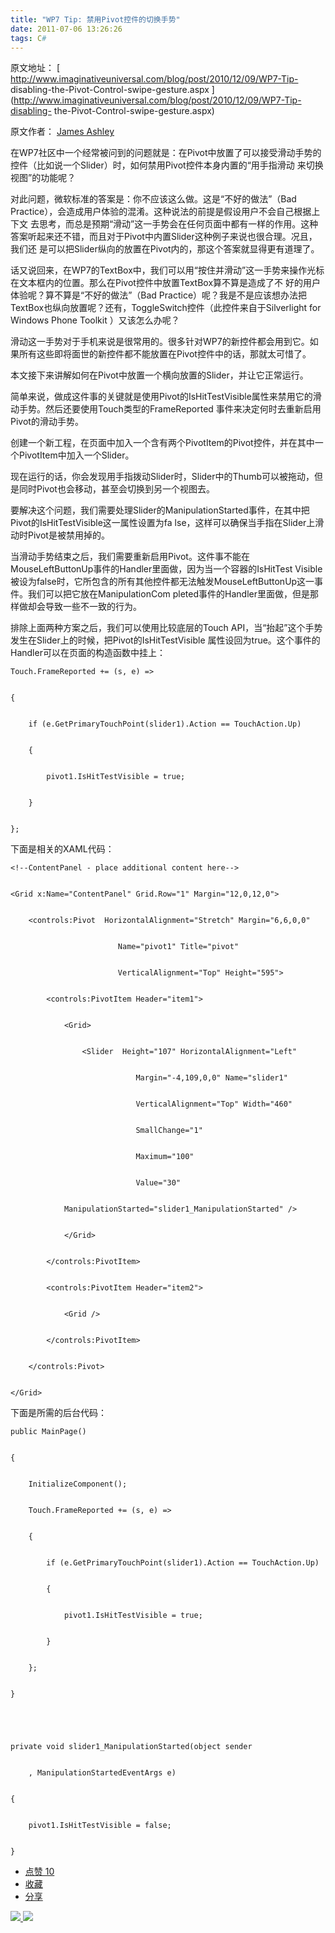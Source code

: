 ```yaml
---
title: "WP7 Tip: 禁用Pivot控件的切换手势"
date: 2011-07-06 13:26:26
tags: C#
---
```

原文地址： [ http://www.imaginativeuniversal.com/blog/post/2010/12/09/WP7-Tip-
disabling-the-Pivot-Control-swipe-gesture.aspx
](http://www.imaginativeuniversal.com/blog/post/2010/12/09/WP7-Tip-disabling-
the-Pivot-Control-swipe-gesture.aspx)

原文作者： [ James Ashley
](http://www.imaginativeuniversal.com/blog/page/about.aspx)

在WP7社区中一个经常被问到的问题就是：在Pivot中放置了可以接受滑动手势的控件（比如说一个Slider）时，如何禁用Pivot控件本身内置的“用手指滑动
来切换视图”的功能呢？

对此问题，微软标准的答案是：你不应该这么做。这是“不好的做法”（Bad Practice），会造成用户体验的混淆。这种说法的前提是假设用户不会自己根据上下文
去思考，而总是预期“滑动”这一手势会在任何页面中都有一样的作用。这种答案听起来还不错，而且对于Pivot中内置Slider这种例子来说也很合理。况且，我们还
是可以把Slider纵向的放置在Pivot内的，那这个答案就显得更有道理了。

话又说回来，在WP7的TextBox中，我们可以用“按住并滑动”这一手势来操作光标在文本框内的位置。那么在Pivot控件中放置TextBox算不算是造成了不
好的用户体验呢？算不算是“不好的做法”（Bad
Practice）呢？我是不是应该想办法把TextBox也纵向放置呢？还有，ToggleSwitch控件（此控件来自于Silverlight for
Windows Phone Toolkit ）又该怎么办呢？

滑动这一手势对于手机来说是很常用的。很多针对WP7的新控件都会用到它。如果所有这些即将面世的新控件都不能放置在Pivot控件中的话，那就太可惜了。

本文接下来讲解如何在Pivot中放置一个横向放置的Slider，并让它正常运行。

简单来说，做成这件事的关键就是使用Pivot的IsHitTestVisible属性来禁用它的滑动手势。然后还要使用Touch类型的FrameReported
事件来决定何时去重新启用Pivot的滑动手势。

创建一个新工程，在页面中加入一个含有两个PivotItem的Pivot控件，并在其中一个PivotItem中加入一个Slider。

现在运行的话，你会发现用手指拨动Slider时，Slider中的Thumb可以被拖动，但是同时Pivot也会移动，甚至会切换到另一个视图去。

要解决这个问题，我们需要处理Slider的ManipulationStarted事件，在其中把Pivot的IsHitTestVisible这一属性设置为fa
lse，这样可以确保当手指在Slider上滑动时Pivot是被禁用掉的。

当滑动手势结束之后，我们需要重新启用Pivot。这件事不能在MouseLeftButtonUp事件的Handler里面做，因为当一个容器的IsHitTest
Visible被设为false时，它所包含的所有其他控件都无法触发MouseLeftButtonUp这一事件。我们可以把它放在ManipulationCom
pleted事件的Handler里面做，但是那样做却会导致一些不一致的行为。

排除上面两种方案之后，我们可以使用比较底层的Touch API，当“抬起”这个手势发生在Slider上的时候，把Pivot的IsHitTestVisible
属性设回为true。这个事件的Handler可以在页面的构造函数中挂上：



    Touch.FrameReported += (s, e) =>


    {


        if (e.GetPrimaryTouchPoint(slider1).Action == TouchAction.Up)


        {


            pivot1.IsHitTestVisible = true;


        }


    };

下面是相关的XAML代码：



    <!--ContentPanel - place additional content here-->


    <Grid x:Name="ContentPanel" Grid.Row="1" Margin="12,0,12,0">


        <controls:Pivot  HorizontalAlignment="Stretch" Margin="6,6,0,0"


                            Name="pivot1" Title="pivot"


                            VerticalAlignment="Top" Height="595">


            <controls:PivotItem Header="item1">


                <Grid>


                    <Slider  Height="107" HorizontalAlignment="Left"


                                Margin="-4,109,0,0" Name="slider1"


                                VerticalAlignment="Top" Width="460"


                                SmallChange="1"


                                Maximum="100"


                                Value="30"


                ManipulationStarted="slider1_ManipulationStarted" />


                </Grid>


            </controls:PivotItem>


            <controls:PivotItem Header="item2">


                <Grid />


            </controls:PivotItem>


        </controls:Pivot>


    </Grid>

下面是所需的后台代码：



    public MainPage()


    {


        InitializeComponent();


        Touch.FrameReported += (s, e) =>


        {


            if (e.GetPrimaryTouchPoint(slider1).Action == TouchAction.Up)


            {


                pivot1.IsHitTestVisible = true;


            }


        };


    }


     


    private void slider1_ManipulationStarted(object sender


        , ManipulationStartedEventArgs e)


    {


        pivot1.IsHitTestVisible = false;


    }

  * [ 点赞  10  ](javascript:;)
  * [ 收藏  ](javascript:;)
  * [ 分享 ](javascript:;)

[ ![](https://profile.csdnimg.cn/5/2/5/3_cuipengfei1)
![](https://g.csdnimg.cn/static/user-reg-year/1x/11.png)
](https://blog.csdn.net/cuipengfei1)




